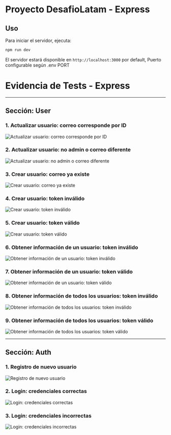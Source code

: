 # Proyecto DesafioLatam - Express

## Uso

Para iniciar el servidor, ejecuta:

```bash
npm run dev
```

El servidor estará disponible en `http://localhost:3000` por default,
Puerto configurable según .env PORT

# Evidencia de Tests - Express

---

## **Sección: User**

### **1. Actualizar usuario: correo corresponde por ID**

![Actualizar usuario: correo corresponde por ID](evidenceTest/user/user%20actualizar%20usuario%20correo%20corresponde%20por%20id.png)

### **2. Actualizar usuario: no admin o correo diferente**

![Actualizar usuario: no admin o correo diferente](evidenceTest/user/user%20actualizar%20usuario%20no%20admin%20o%20diferente%20correo.png)

### **3. Crear usuario: correo ya existe**

![Crear usuario: correo ya existe](evidenceTest/user/user%20creacion%20de%20usuario%20correo%20existe.png)

### **4. Crear usuario: token inválido**

![Crear usuario: token inválido](evidenceTest/user/user%20creacion%20de%20usuario%20token%20invalido.png)

### **5. Crear usuario: token válido**

![Crear usuario: token válido](evidenceTest/user/user%20creacion%20de%20usuario%20token%20valido.png)

### **6. Obtener información de un usuario: token inválido**

![Obtener información de un usuario: token inválido](evidenceTest/user/user%20obtener%20información%201%20usuario%20token%20invalido.png)

### **7. Obtener información de un usuario: token válido**

![Obtener información de un usuario: token válido](evidenceTest/user/user%20obtener%20información%201%20usuario%20token%20valido.png)

### **8. Obtener información de todos los usuarios: token inválido**

![Obtener información de todos los usuarios: token inválido](evidenceTest/user/user%20obtener%20información%20todos%20usuarios%20token%20invalido.png)

### **9. Obtener información de todos los usuarios: token válido**

![Obtener información de todos los usuarios: token válido](evidenceTest/user/user%20obtener%20información%20todos%20usuarios%20token%20valido.png)

---

## **Sección: Auth**

### **1. Registro de nuevo usuario**

![Registro de nuevo usuario](evidenceTest/auth/auth%20registro%20de%20nuevo%20usuario.png)

### **2. Login: credenciales correctas**

![Login: credenciales correctas](evidenceTest/auth/login%20credenciales%20correctas.png)

### **3. Login: credenciales incorrectas**

![Login: credenciales incorrectas](evidenceTest/auth/login%20credenciales%20incorrectas.png)
